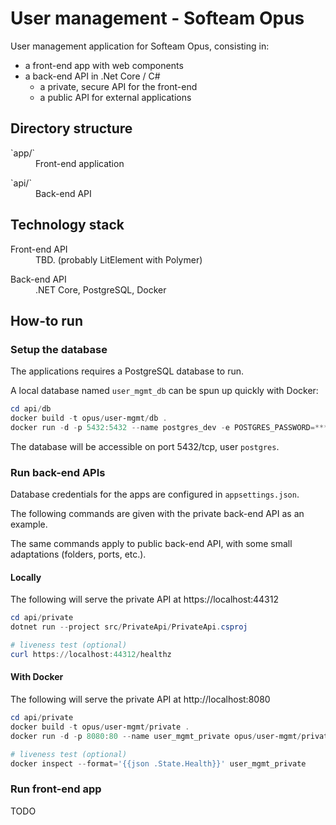 # User management - Softeam Opus

User management application for Softeam Opus, consisting in:
* a front-end app with web components
* a back-end API in .Net Core / C#
    * a private, secure API for the front-end
    * a public API for external applications 

## Directory structure

<dl>
    <dt>`app/`<dt>
    <dd>Front-end application</dd>
</dl>
<dl>
    <dt>`api/`<dt>
    <dd>Back-end API</dd>
</dl>

## Technology stack

<dl>
    <dt>Front-end API</dt>
    <dd>TBD. (probably LitElement with Polymer)</dd>
</dl>
<dl>
    <dt>Back-end API</dt>
    <dd>.NET Core, PostgreSQL, Docker</dd>
</dl>


## How-to run

### Setup the database

The applications requires a PostgreSQL database to run.

A local database named `user_mgmt_db` can be spun up quickly with Docker:

```powershell
cd api/db
docker build -t opus/user-mgmt/db .
docker run -d -p 5432:5432 --name postgres_dev -e POSTGRES_PASSWORD=****** opus/user-mgmt/db
```

The database will be accessible on port 5432/tcp, user `postgres`.

### Run back-end APIs

Database credentials for the apps are configured in `appsettings.json`.

The following commands are given with the private back-end API as an example.

The same commands apply to public back-end API, with some small adaptations (folders, ports, etc.).

#### Locally

The following will serve the private API at https://localhost:44312

```powershell
cd api/private
dotnet run --project src/PrivateApi/PrivateApi.csproj

# liveness test (optional)
curl https://localhost:44312/healthz
```

#### With Docker

The following will serve the private API at http://localhost:8080

```powershell
cd api/private
docker build -t opus/user-mgmt/private .
docker run -d -p 8080:80 --name user_mgmt_private opus/user-mgmt/private

# liveness test (optional)
docker inspect --format='{{json .State.Health}}' user_mgmt_private
```
### Run front-end app

TODO